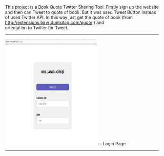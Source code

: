 This project is a Book Quote Twitter Sharing Tool.
Firstly sign up the website and then can Tweet to quote of book.
But it was used Tweet Button  instead of  used Twitter API. In this way just get the quote of book (from http://extensions.biryudumkitap.com/quote ) and  
orientation to Twitter for Tweet.
<hr>
<img src="https://github.com/Fadimegunay/TwitterForBook/blob/master/assets/login.PNG" width="300" height="350" >
-- Login Page
</img>
<hr>

